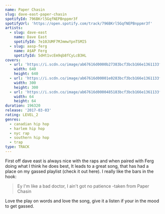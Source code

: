 ```yaml
---
name: Paper Chasin
slug: dave-east-paper-chasin
spotifyId: 796BKrl5GqfNEPBnppmr3f
spotifyUrl: 'https://open.spotify.com/track/796BKrl5GqfNEPBnppmr3f'
artists:
  - slug: dave-east
    name: Dave East
    spotifyId: 7e10JUMF7MJmmwYpnTSMI5
  - slug: aasp-ferg
    name: A$AP Ferg
    spotifyId: 5dHt1vcEm9qb8fCyLcB3HL
covers:
  - url: 'https://i.scdn.co/image/ab67616d0000b27383bcf3bcb166e1361133ffa6'
    width: 640
    height: 640
  - url: 'https://i.scdn.co/image/ab67616d00001e0283bcf3bcb166e1361133ffa6'
    width: 300
    height: 300
  - url: 'https://i.scdn.co/image/ab67616d0000485183bcf3bcb166e1361133ffa6'
    width: 64
    height: 64
duration: 196320
release: '2017-03-03'
rating: LEVEL_2
genres:
  - canadian hip hop
  - harlem hip hop
  - nyc rap
  - southern hip hop
  - trap
type: TRACK
---
```

First off dave east is always nice with the raps and when paired with Ferg doing what I
think he does best, It leads to a great song, that has had a place on my gassed playlist
(check it out here). I really like the bars in the hook:

> Ey I'm like a bad doctor, I ain't got no patience
-taken from Paper Chasin

Love the play on words and love the song, give it a listen if your in the mood to get gassed.
